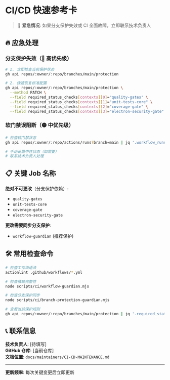 # CI/CD 快速参考卡

> 🚨 **紧急情况**: 如果分支保护失效或 CI 全面故障，立即联系技术负责人

## 🔥 应急处理

### 分支保护失效（🔴 高优先级）

```bash
# 1. 立即检查当前保护状态
gh api repos/:owner/:repo/branches/main/protection

# 2. 快速恢复标准配置
gh api repos/:owner/:repo/branches/main/protection \
  --method PATCH \
  --field required_status_checks[contexts][0]="quality-gates" \
  --field required_status_checks[contexts][1]="unit-tests-core" \
  --field required_status_checks[contexts][2]="coverage-gate" \
  --field required_status_checks[contexts][3]="electron-security-gate"
```

### 软门禁误阻断（🟡 中优先级）

```bash
# 检查软门禁状态
gh api repos/:owner/:repo/actions/runs?branch=main | jq '.workflow_runs[0].jobs_url'

# 手动设置中性状态（如需要）
# 联系技术负责人处理
```

## 📋 关键 Job 名称

**绝对不可更改**（分支保护依赖）:
- `quality-gates`
- `unit-tests-core`  
- `coverage-gate`
- `electron-security-gate`

**更改需要同步分支保护**:
- `workflow-guardian` (推荐保护)

## 🛠️ 常用检查命令

```bash
# 检查工作流语法
actionlint .github/workflows/*.yml

# 检查依赖完整性
node scripts/ci/workflow-guardian.mjs

# 检查分支保护同步
node scripts/ci/branch-protection-guardian.mjs

# 查看当前保护规则
gh api repos/:owner/:repo/branches/main/protection | jq '.required_status_checks.contexts'
```

## 📞 联系信息

**技术负责人**: [待填写]  
**GitHub 仓库**: [当前仓库]  
**文档位置**: `docs/maintainers/CI-CD-MAINTENANCE.md`

---

**更新频率**: 每次关键变更后立即更新